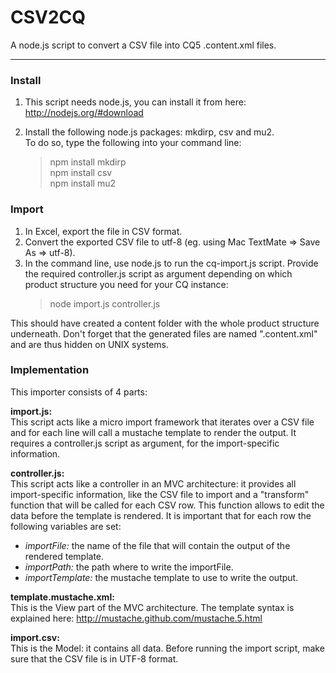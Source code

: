 
CSV2CQ
======

A node.js script to convert a CSV file into CQ5 .content.xml files.

---

### Install ###

1. This script needs node.js, you can install it from here:  
   http://nodejs.org/#download

2. Install the following node.js packages: mkdirp, csv and mu2.  
   To do so, type the following into your command line:
    > npm install mkdirp  
    > npm install csv  
    > npm install mu2  

### Import ###

1. In Excel, export the file in CSV format.
2. Convert the exported CSV file to utf-8
   (eg. using Mac TextMate => Save As => utf-8).
3. In the command line, use node.js to run the cq-import.js script.
   Provide the required controller.js script as argument depending
   on which product structure you need for your CQ instance:
    > node import.js controller.js

This should have created a content folder with the whole product
structure underneath. Don't forget that the generated files are
named ".content.xml" and are thus hidden on UNIX systems.

### Implementation ###

This importer consists of 4 parts:

**import.js:**  
This script acts like a micro import framework that iterates over
a CSV file and for each line will call a mustache template to
render the output. It requires a controller.js script as argument,
for the import-specific information.

**controller.js:**  
This script acts like a controller in an MVC architecture: it
provides all import-specific information, like the CSV file to
import and a "transform" function that will be called for each CSV
row. This function allows to edit the data before the template is
rendered. It is important that for each row the following variables
are set:

* *importFile:* the name of the file that will contain the output of
  the rendered template.
* *importPath:* the path where to write the importFile.
* *importTemplate:* the mustache template to use to write the output.

**template.mustache.xml:**  
This is the View part of the MVC architecture. The template syntax
is explained here: http://mustache.github.com/mustache.5.html

**import.csv:**  
This is the Model: it contains all data. Before running the
import script, make sure that the CSV file is in UTF-8 format.

